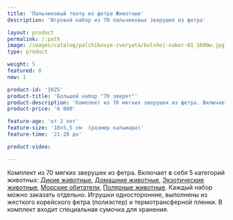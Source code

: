 ```yaml
---
title: 'Пальчиковый театр из фетра Животные'
description: 'Игровой набор из 70 пальчиковых зверушек из фетра'

layout: product
permalink: /:path
image: /images/catalog/palchikovye-zveryata/bolshoj-nabor-01_1600w.jpg
type: product

weight: 5
featured: 0
new: 1

product-id: '1025'
product-title: 'Большой набор "70 зверят"'
product-description: 'Комплект из 70 мягких зверушек из фетра. Включает в себя 5 категорий животных: [Дикие животные](/palchikovye-zveryata/dikie), [Домашние животные](/palchikovye-zveryata/domashnie), [Экзотические животные](/palchikovye-zveryata/ekzoticheskie), [Морские обитатели](/palchikovye-zveryata/morskie), [Полярные животные](/palchikovye-zveryata/polyarnye). Каждый набор можно заказать отдельно.<br />Игрушки односторонние, выполнены из жесткого корейского фетра (полиэстер) и термотрансферной пленки.<br />В комплект входит специальная сумочка для хранения.'
product-price: '6 000'

feature-age: 'от 2 лет'
feature-size: '10х5,5 см  (размер кальмара)'
feature-time: '21-28 дн'

product-video: 

---
```

Комплект из 70 мягких зверушек из фетра. Включает в себя 5 категорий животных: [Дикие животные](/palchikovye-zveryata/dikie), [Домашние животные](/palchikovye-zveryata/domashnie), [Экзотические животные](/palchikovye-zveryata/ekzoticheskie), [Морские обитатели](/palchikovye-zveryata/morskie), [Полярные животные](/palchikovye-zveryata/polyarnye). Каждый набор можно заказать отдельно.
Игрушки односторонние, выполнены из жесткого корейского фетра (полиэстер) и термотрансферной пленки.
В комплект входит специальная сумочка для хранения.